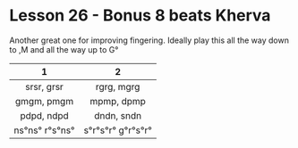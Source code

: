 # Lesson 26 - Bonus 8 beats Kherva

Another great one for improving fingering.  Ideally play this all the way down to ,M and all the way up to G°

1 | 2
:-: | :-:
srsr, grsr | rgrg, mgrg
gmgm, pmgm | mpmp, dpmp
pdpd, ndpd | dndn, sndn
ns°ns° r°s°ns° | s°r°s°r° g°r°s°r°
